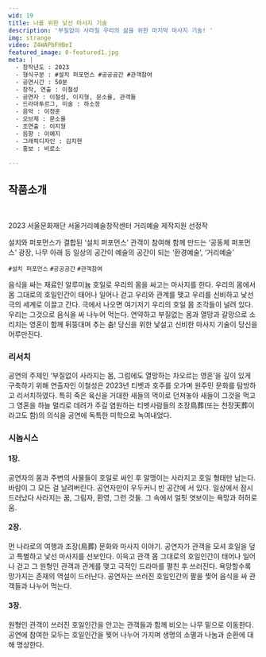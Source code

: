 ```yaml
---
wid: 19
title: 너를 위한 낯선 마사지 기술
description: '부질없이 사라질 우리의 삶을 위한 마지막 마사지 기술! '
img: strange
video: Z4WAPbFHBeI
featured_image: 0-featured1.jpg
meta: |
  - 창작년도 : 2023
  - 형식구분 : #설치 퍼포먼스 #공공공간 #관객참여
  - 공연시간 : 50분
  - 창작, 연출 : 이철성
  - 공연자 : 이철성, 이지형, 문소율, 관객들
  - 드라마투르그, 미술 : 하소정
  - 음악 : 이정훈
  - 오브제 : 문소율
  - 조연출 : 이지형
  - 음향 : 이예지
  - 그래픽디자인 : 김지현
  - 홍보 : 비로소 

---
```


## 작품소개

&nbsp;

2023 서울문화재단 서울거리예술창작센터 거리예술 제작지원 선정작

설치와 퍼포먼스가 결합된 ‘설치 퍼포먼스’
관객이 참여해 함께 만드는 ‘공동체 퍼포먼스’
광장, 나무 아래 등 일상의 공간이 예술의 공간이 되는 ‘환경예술’, ‘거리예술’

`#설치 퍼포먼스` `#공공공간` `#관객참여`

음식을 싸는 재료인 알루미늄 호일로 우리의 몸을 싸고는 마사지를 한다. 우리의 몸에서 몸 그대로의 호일인간이 태어나 일어나 걷고 우리와 관계를 맺고 우리를 신비하고 낯선 극의 세계로 이끌고 간다. 극에서 나오면 여기저기 우리의 호일 몸 조각들이 널려 있다. 우리는 그것으로 음식을 싸 나누어 먹는다. 
연약하고 부질없는 몸과 열망과 갈망으로 소리치는 영혼이 함께 뒤뚱대며 추는 춤!
당신을 위한 낯설고 신비한 마사지 기술이 당신을 어루만진다.

### 리서치

공연의 주제인 ‘부질없이 사라지는 몸, 그럼에도 열망하는 차오르는 영혼’을 깊이 있게 구축하기 위해 연출자인 이철성은 2023년 티벳과 호주를 오가며 원주민 문화를 탐방하고 리서치하였다. 특히 죽은 육신을 거대한 새들의 먹이로 던져놓아 새들이 그것을 먹고 그 영혼을 하늘 멀리로 데려가 주길 염원하는 티벳사람들의 조장鳥葬(또는 천장天葬이라고도 함)의 의식을 공연에 독특한 미학으로 녹여내었다.

### 시놉시스 

#### 1장. 
공연자의 몸과 주변의 사물들이 호일로 싸인 후 알맹이는 사라지고 호일 형태만 남는다. 바람이 그 모든 걸 날려버린다. 공연자만이 우두커니 빈 공간에 서 있다.
일상에서 잠시 드러났다 사라지는 꿈, 그림자, 환영, 그런 것들. 그 속에서 얼핏 엿보이는 욕망과 허허로움.

#### 2장.
먼 나라로의 여행과 조장(鳥葬) 문화와 마사지 이야기. 
공연자가 관객을 모셔 호일을 덮고 특별하고 낯선 마사지를 선보인다. 이윽고 관객 몸 그대로의 호일인간이 태어나 일어나 걷고 그 원형인 관객과 관계를 맺고 극적인 드라마를 펼친 후 쓰러진다. 욕망할수록 망가지는 존재의 역설이 드러난다. 공연자는 쓰러진 호일인간의 팔을 찢어 음식을 싸 관객들과 나누어 먹는다.

#### 3장.
원형인 관객이 쓰러진 호일인간을 안고는 관객들과 함께 비오는 나무 밑으로 이동한다. 공연에 참여한 모두는 호일인간을 찢어 나누어 가지며 생명의 소멸과 나눔과 순환에 대해 명상한다.
